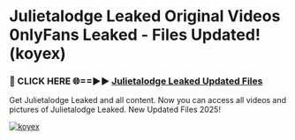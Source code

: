 # Julietalodge Leaked Original Videos 0nlyFans Leaked - Files Updated! (koyex)

<h3>🔴 CLICK HERE 🌐==►► <a href="https://tinyurl.com/2jnfzry5" rel="nofollow">Julietalodge Leaked Updated Files</a></h3>

Get Julietalodge Leaked and all content. Now you can access all videos and pictures of Julietalodge Leaked. New Updated Files 2025!

[![koyex](https://i.imgur.com/GyGTBgg.gif)](https://tinyurl.com/2jnfzry5)
